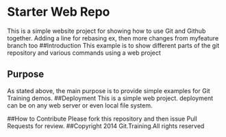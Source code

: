 # Starter Web Repo
This is a simple website project for showing how to use Git and Github together. Adding a line for rebasing ex, then more changes from myfeature branch too
##Introduction
This example is to show different parts of the git repository and various commands using a web project

## Purpose
As stated above, the main purpose is to provide simple examples for Git Training demos.
##Deployment
This is a simple web project. deployment can be on any web server or even local file system.

##How to Contribute
Please fork this repository and then issue Pull Requests for review. 
##Copyright
2014 Git.Training.All rights reserved 